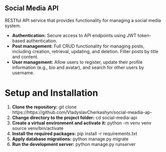 ## Social Media API

<p>RESTful API service that provides functionality for managing a social media system.</p>


<ul>
<li><strong>Authentication:</strong> Secure access to API endpoints using JWT token-based authentication.</li>
<li><strong>Post management:</strong> Full CRUD functionality for managing posts, including creation, retrieval, updating, and deletion. Filter posts by title and content.</li>
<li><strong>User management:</strong> Allow users to register, update their profile information (e.g., bio and avatar), and search for other users by username.</li>
</ul>


# Setup and Installation

<ol>
  <li><strong>Clone the repository:</strong>
  git clone https://https://github.com/VladyslavCherkashyn/social-meadia-ap-
</li>
<li><strong>Change directory to the project folder:</strong>
cd social-media-api</li>
<li><strong>Create a virtual environment and activate it:</strong>
python -m venv venv source venv/bin/activate</li>
  <li><strong>Install the required packages:</strong>
pip install -r requirements.txt</li>
  <li><strong>Apply database migrations:</strong>
python manage.py migrate</li>
  <li><strong>Run the development server:</strong>
python manage.py runserver</li>
</ol>


